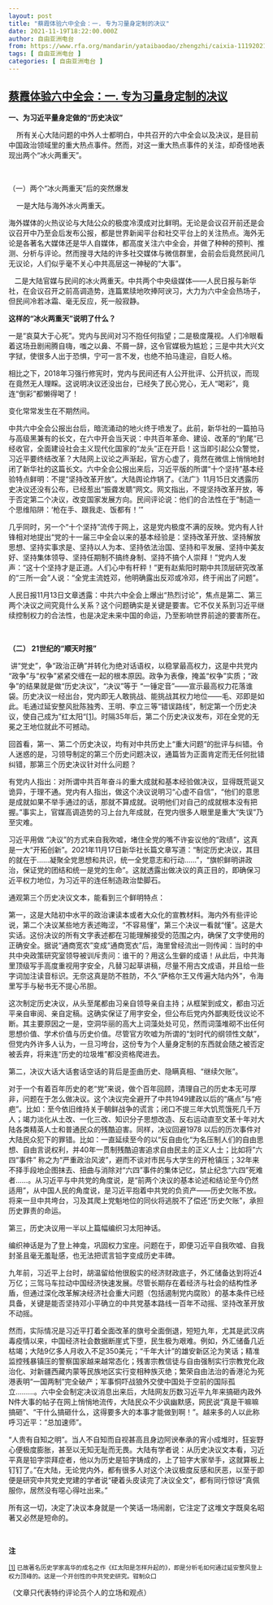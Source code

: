 ```yaml
---
layout: post
title: "蔡霞体验六中全会：一. 专为习量身定制的决议"
date: 2021-11-19T18:22:00.000Z
author: 自由亚洲电台
from: https://www.rfa.org/mandarin/yataibaodao/zhengzhi/caixia-11192021131728.html
tags: [ 自由亚洲电台 ]
categories: [ 自由亚洲电台 ]
---
```

<!--1637346120000-->
[蔡霞体验六中全会：一. 专为习量身定制的决议](https://www.rfa.org/mandarin/yataibaodao/zhengzhi/caixia-11192021131728.html)
------

<div>
<p><strong>一、为习近平量身定做的“历史决议”</strong></p><p>    所有关心大陆问题的中外人士都明白，中共召开的六中全会以及决议，是目前中国政治领域里的重大热点事件。然而，对这一重大热点事件的关注，却奇怪地表现出两个“冰火两重天”。</p><p> </p><p>（一）两个“冰火两重天”后的突然爆发</p><p>    一是大陆与海外冰火两重天。</p><p>海外媒体的火热议论与大陆公众的极度冷漠成对比鲜明。无论是会议召开前还是会议召开中乃至会后发布公报，都是世界新闻平台和社交平台上的关注热点。海外无论是各著名大媒体还是华人自媒体，都高度关注六中全会，并做了种种的预判、推测、分析与评论。然而搜寻大陆的许多社交媒体与微信群里，会前会后竟然民间几无议论，人们似乎毫不关心中共高层这一神秘的“大事”。</p><p>   二是大陆官媒与民间的冰火两重天。中共两个中央级媒体——人民日报与新华社，在会议召开之前高调造势，连篇累牍地吹捧阿谀习，大力为六中全会热场子，但民间冷若冰霜、毫无反应，死一般寂静。</p><p><strong>这样的“冰火两重天”说明了什么？</strong></p><p>一是“哀莫大于心死”。党内与民间对习不抱任何指望；二是极度蔑视。人们冷眼看着这场丑剧闹腾自嗨，嗤之以鼻、不屑一辞，这令官媒极为尴尬；三是中共大兴文字狱，使很多人出于恐惧，宁可一言不发，也绝不拍马逢迎，自贬人格。</p><p>相比之下，2018年习强行修宪时，党内与民间还有人公开批评、公开抗议，而现在竟然无人理睬。这说明决议还没出台，已经失了民心党心，无人“喝彩”，竟连“倒彩”都懒得喝了！</p><p>变化常常发生在不期然间。</p><p>中共六中全会公报出台后，暗流涌动的地火终于喷发了。此前，新华社的一篇拍马与高级黑兼有的长文，在六中开会当天说：中共百年革命、建设、改革的“豹尾”已经收官，全面建设社会主义现代化国家的“龙头”正在开启！这当即引起公众警觉，习近平要终结改革？大陆网上议论之声渐起，官方心虚了，竟然在微信上悄悄地封闭了新华社的这篇长文。六中全会公报出来后，习近平版的所谓“十个坚持”基本经验特点鲜明：不提“坚持改革开放”。大陆舆论炸锅了。《法广》11月15日文透露历史决议还没有公布，已经惹出“振聋发聩”网文。网文指出，不提坚持改革开放，等于否定第二个决议，改变国家发展方向。民间评论说：他们的合法性在于“制造一个思维陷阱：‘枪在手、跟我走、饭都有！’”</p><p>几乎同时，另一个“十个坚持”流传于网上，这是党内极度不满的反映。党内有人针锋相对地提出“党的十一届三中全会以来的基本经验是：坚持改革开放、坚持解放思想、坚持实事求是、坚持以人为本、坚持依法治国、坚持和平发展、坚持中美友好、坚持集体领导、坚持任期制不搞终身制、坚持不搞个人崇拜！”党内人发声：“这十个坚持才是正道。人们心中有杆秤！”更有赵紫阳时期中共顶层研究改革的“三所一会”人说：“全党主流姓邓，他明确露出反邓或冷邓，终于闹出了问题”。</p><p>人民日报11月13日文章透露：中共六中全会上爆出“热烈讨论”，焦点是第二、第三两个决议之间究竟什么关系？这个问题确实是关键是要害。它不仅关系到习近平继续控制权力的合法性，也是决定未来中国的命运，乃至影响世界前途的要害所在。</p><p> </p><p><strong>（二） 21世纪的“顺天时报”</strong></p><p> 讲“党史”，争“政治正确”并转化为绝对话语权，以稳掌最高权力，这是中共党内 “政争”与“权争”紧紧交缠在一起的根本原因。政争为表像，掩盖“权争”实质；“政争”的结果就是做“历史决议”，“决议”等于 “一锤定音”——宣示最高权力花落谁袋。历史决议一经出台，党内即无人敢挑战、能挑战其权力地位——毛、邓即是如此。毛通过延安整风批陈独秀、王明、李立三等“错误路线”，制定第一个历史决议，使自己成为”红太阳“<a href="#_ftn1" name="_ftnref1"><span>[1]</span></a>。时隔35年后，第二个历史决议发布，邓在全党的无冕之王地位就此不可撼动。</p><p>回首看，第一、第二个历史决议，均有对中共历史上“重大问题“的批评与纠错。令人迷惑的是，习领导制定的第三个历史问题决议，通篇皆为正面肯定而无任何批错纠错，那第三个历史决议针对什么问题？</p><p>有党内人指出：对所谓中共百年奋斗的重大成就和基本经验做决议，显得既荒诞又诡异，于理不通。党内有人指出，做这个决议说明习“心虚不自信”，“他们的意思是成就如果不举手通过的话，那就不算成就。说明他们对自己的成就根本没有把握。”事实上，官媒高调造势的习上台九年成就，在党内很多人眼里是重大“失误”乃至灾难。</p><p>习近平用做 “决议”的方式来自我吹嘘，堵住全党的嘴不许妄议他的“政绩”，这真是一大“开拓创新”。2021年11月17日新华社长篇文章写道：“制定历史决议，其目的就在于……凝聚全党思想和共识，统一全党意志和行动……”，“旗帜鲜明讲政治，保证党的团结和统一是党的生命”。这就透露出做决议的真正目的，即确保习近平权力地位，为习近平的连任制造政治垫脚石。</p><p>通观第三个历史决议文本，能看到三个鲜明特点：</p><p>第一，这是大陆初中水平的政治课读本或者大众化的宣教材料。海内外有些评论说，第二个决议某些地方表述晦涩，“不容易懂”，第三个决议一看就“懂”。这是大实话。这份决议的所有文字表述都在习能理解接受的范围之内，确保了文字使用的正确安全。据说“通商宽农”变成“通商宽衣”后，海里曾经流出一则传闻：当时的中共中央政策研究室领导被训斥责问：谁干的？用这么生僻的成语！从此后，中共海里顶级写手高度重视用字安全，凡替习起草讲稿，尽量不用古文成语，并且给一些字词加注读音标识。无奈这真是防不胜防，不久“萨格尔王又传遍大陆内外”，令海里写手与秘书无不提心吊胆。</p><p>这次制定历史决议，从头至尾都由习亲自领导亲自主持；从框架到成文，都由习近平亲自审阅、亲自定稿。这确实保证了用字安全，但公布后党内外鄙夷贬伐议论不断。其主要原因之一是，空洞华丽的高大上词藻处处可见，然而词藻堆砌不出任何思想价值、学术价值与历史价值。尽管官方吹嘘为所谓的“划时代的纲领性文献”，但党内外许多人认为，一旦习垮台，这份专为个人量身定制的东西就会随之被否定被丢弃，将来连“历史的垃圾堆”都没资格爬进去。</p><p>第二，决议大话大话套话空话的背后是歪曲历史、隐瞒真相、“继续欠账”。</p><p>对于一个有着百年历史的老“党”来说，做个百年回顾，清理自己的历史本无可厚非，问题在于怎么做决议。这个决议完全避开了中共1949建政以后的“痛点”与“疮疤”。比如：至今依旧维持关于朝鲜战争的谎言；闭口不提三年大饥荒饿死几千万人；竭力淡化从土改、一化三改、知识分子思想改造、反右运动直至文革十年对大陆各类精英人士和普通民众的残酷迫害。同样，决议回避1978 以后的历次事件对大陆民众犯下的罪错。比如：一直延续至今的以“反自由化“为名压制人们的自由思想、自由言说权利，并40年一贯制残酷迫害追求自由民主的正义人士；比如将”六四“事件” 称之为“严重政治风波”，避而不谈对市民与大学生的开枪镇压；32年来不择手段地企图抹去、扭曲与消除对“六四”事件的集体记忆，禁止纪念“六四”死难者……。从习近平与中共党的角度说，是“前两个决议的基本论述和结论至今仍然适用”，从中国人民的角度说，是习近平抱着中共党的负资产——历史欠账不放。将来一旦中共垮台，习及其爬上党魁地位的同伙将逃脱不了偿还“历史欠账”，承担历史罪责的命运。</p><p>第三，历史决议用一半以上篇幅编织习太阳神话。</p><p>编织神话是为了登上神龛，巩固权力宝座。问题在于，即便习近平自我吹嘘、自我封圣且毫无羞耻感，也无法把谎言铅字变成历史丰碑。</p><p>九年前，习近平上台时，胡温留给他很殷实的经济财政底子，外汇储备达到将近4万亿；三驾马车拉动中国经济快速发展。尽管长期存在着经济与社会的结构性矛盾，但通过深化改革解决经济社会重大问题（包括遏制党内腐败）的基本条件已经具备，关键是能否坚持邓小平确立的中共党基本路线一百年不动摇、坚持改革开放不动摇。</p><p>然而，实际情况是习近平打着全面改革的旗号全面倒退，短短九年，尤其是武汉病毒疫情以来，中国经济社会数据断崖式下堕，民生极为艰难。例如，外汇储备几近枯竭；大陆9亿多人月收入不足350美元；“千年大计”的雄安新区沦为笑话；精准监控残暴镇压的警察国家越来越常态化；残害宗教信徒与自由强制实行宗教党化政治化、对新疆西藏内蒙等民族地区实行变相种族灭绝；繁荣自由法治的香港沦为死港表明“一国两制”完全破产；军事恫吓战狼外交使中国处于空前的国际孤立………。六中全会制定决议消息出来后，大陆网友历数习近平九年来搞砸内政外N件大事的帖子在网上悄悄地流传，大陆民众不少讽幽默感，网民说“真是干嘛嘛搞砸”、“干什么搞砸什么，这得要多大的本事才能做到啊！”。越来多的人以此称呼习近平：“总加速师”。</p><p>“人贵有自知之明”。当人不自知而自视甚高且身边阿谀奉承的宵小成堆时，狂妄野心便极度膨胀，甚至以无知无耻而无畏。大陆有学者说：从历史决议文本看，习近平真是铅字崇拜症者，他以为历史是铅字铸成的，上了铅字大家举手，这就算板上钉钉了。”在大陆，无论党内外，都有很多人对这个决议极度反感和厌恶，以至于即便是研究中共党史党建的学者说“硬着头皮读完了决议全文”，都有同行惊讶“真佩服你，居然没有噁心得吐出来。”</p><p>所有这一切，决定了决议本身就是一个笑话一场闹剧，它注定了这堆文字既臭名昭著又必然是短命的。</p><p> </p><p><strong>注</strong></p><p><sup><a href="#_ftnref1" name="_ftn1"><span>[1]</span></a> 已故著名历史学家高华的成名之作《红太阳是怎样升起的》，即是分析毛如何通过延安整风登上权力顶峰的。这是一个开创性的中共党史研究。钳制众口</sup></p><p><sup></sup></p><p>（文章只代表特约评论员个人的立场和观点）</p><p></p><p></p><p></p>
</div>
